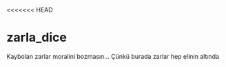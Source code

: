 <<<<<<< HEAD

# zarla_dice
Kaybolan zarlar moralini bozmasın… Çünkü burada zarlar hep elinin altında

